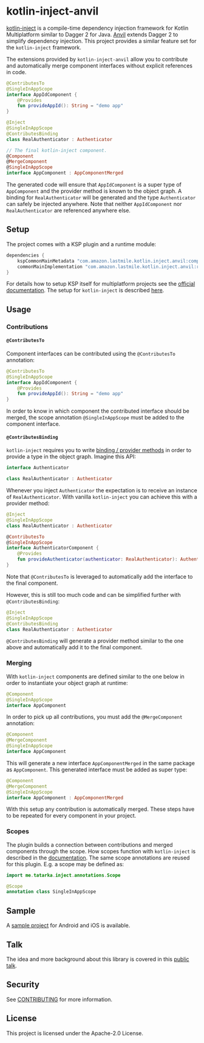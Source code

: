 # kotlin-inject-anvil

[kotlin-inject](https://github.com/evant/kotlin-inject) is a compile-time dependency injection
framework for Kotlin Multiplatform similar to Dagger 2 for Java.
[Anvil](https://github.com/square/anvil) extends Dagger 2 to simplify dependency injection. This
project provides a similar feature set for the `kotlin-inject` framework.

The extensions provided by `kotlin-inject-anvil` allow you to contribute and automatically merge
component interfaces without explicit references in code.
```kotlin
@ContributesTo
@SingleInAppScope
interface AppIdComponent {
    @Provides
    fun provideAppId(): String = "demo app"
}

@Inject
@SingleInAppScope
@ContributesBinding
class RealAuthenticator : Authenticator

// The final kotlin-inject component.
@Component
@MergeComponent
@SingleInAppScope
interface AppComponent : AppComponentMerged
```
The generated code will ensure that `AppIdComponent` is a super type of `AppComponent` and the
provider method is known to the object graph. A binding for `RealAuthenticator` will be generated
and the type `Authenticator` can safely be injected anywhere. Note that neither `AppIdComponent`
nor `RealAuthenticator` are referenced anywhere else.

## Setup

The project comes with a KSP plugin and a runtime module:
```groovy
dependencies {
    kspCommonMainMetadata "com.amazon.lastmile.kotlin.inject.anvil:compiler:$version"
    commonMainImplementation "com.amazon.lastmile.kotlin.inject.anvil:runtime:$version"
}
```
For details how to setup KSP itself for multiplatform projects see the
[official documentation](https://kotlinlang.org/docs/ksp-multiplatform.html). The setup for
`kotlin-inject` is described [here](https://github.com/evant/kotlin-inject).

## Usage

### Contributions

#### `@ContributesTo`

Component interfaces can be contributed using the `@ContributesTo` annotation:
```kotlin
@ContributesTo
@SingleInAppScope
interface AppIdComponent {
    @Provides
    fun provideAppId(): String = "demo app"
}
```
In order to know in which component the contributed interface should be merged, the scope
annotation `@SingleInAppScope` must be added to the component interface.

#### `@ContributesBinding`

`kotlin-inject` requires you to write
[binding / provider methods](https://github.com/evant/kotlin-inject#usage) in order to provide a
type in the object graph. Imagine this API:
```kotlin
interface Authenticator

class RealAuthenticator : Authenticator
```
Whenever you inject `Authenticator` the expectation is to receive an instance of
`RealAuthenticator`. With vanilla `kotlin-inject` you can achieve this with a provider
method:
```kotlin
@Inject
@SingleInAppScope
class RealAuthenticator : Authenticator

@ContributesTo
@SingleInAppScope
interface AuthenticatorComponent {
    @Provides
    fun provideAuthenticator(authenticator: RealAuthenticator): Authenticator = authenticator
}
```
Note that `@ContributesTo` is leveraged to automatically add the interface to the final component.

However, this is still too much code and can be simplified further with `@ContributesBinding`:
```kotlin
@Inject
@SingleInAppScope
@ContributesBinding
class RealAuthenticator : Authenticator
```
`@ContributesBinding` will generate a provider method similar to the one above and automatically
add it to the final component.

### Merging

With `kotlin-inject` components are defined similar to the one below in order to instantiate your
object graph at runtime:
```kotlin
@Component
@SingleInAppScope
interface AppComponent
```
In order to pick up all contributions, you must add the `@MergeComponent` annotation:
```kotlin
@Component
@MergeComponent
@SingleInAppScope
interface AppComponent
```
This will generate a new interface `AppComponentMerged` in the same package as `AppComponent`.
This generated interface must be added as super type:
```kotlin
@Component
@MergeComponent
@SingleInAppScope
interface AppComponent : AppComponentMerged
```
With this setup any contribution is automatically merged. These steps have to be repeated for
every component in your project.

### Scopes

The plugin builds a connection between contributions and merged components through the scope.
How scopes function with `kotlin-inject` is described in the
[documentation](https://github.com/evant/kotlin-inject#scopes). The same scope annotations are
reused for this plugin. E.g. a scope may be defined as:
```kotlin
import me.tatarka.inject.annotations.Scope

@Scope
annotation class SingleInAppScope
```

## Sample

A [sample project](sample) for Android and iOS is available.

## Talk

The idea and more background about this library is covered in this
[public talk](https://ralf-wondratschek.com/presentation/extending-kotlin-inject.html).

## Security

See [CONTRIBUTING](CONTRIBUTING.md#security-issue-notifications) for more information.

## License

This project is licensed under the Apache-2.0 License.
